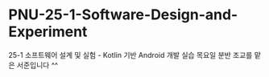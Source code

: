 # PNU-25-1-Software-Design-and-Experiment
25-1 소프트웨어 설계 및 실험 - Kotlin 기반 Android 개발 실습 목요일 분반 조교를 맡은 서준입니다 ^^
